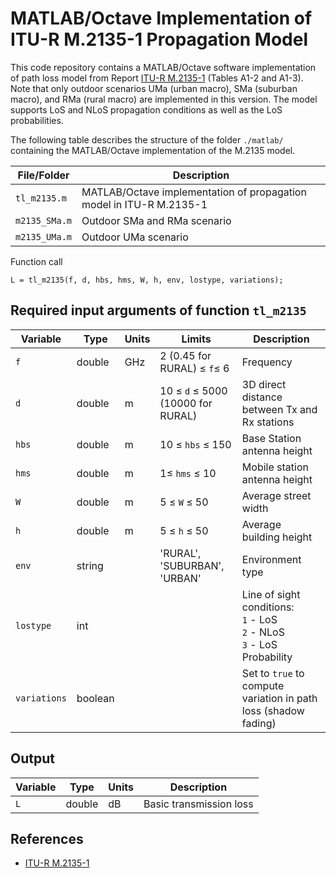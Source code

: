 # MATLAB/Octave Implementation of ITU-R M.2135-1 Propagation Model

This code repository contains a MATLAB/Octave software implementation of path loss model from Report [ITU-R M.2135-1](https://www.itu.int/dms_pub/itu-r/opb/rep/R-REP-M.2135-1-2009-PDF-E.pdf) (Tables A1-2 and A1-3).  Note that only outdoor scenarios UMa (urban macro), SMa (suburban macro), and RMa (rural macro) are implemented  in this version. The model supports LoS and NLoS propagation conditions as well as the LoS probabilities. 

The following table describes the structure of the folder `./matlab/` containing the MATLAB/Octave implementation of the M.2135 model.

| File/Folder               | Description                                                         |
|----------------------------|---------------------------------------------------------------------|
|`tl_m2135.m`                | MATLAB/Octave implementation of propagation model in ITU-R M.2135-1        |
|`m2135_SMa.m`          | Outdoor SMa and RMa scenario         |
|`m2135_UMa.m`          | Outdoor UMa scenario         |


Function call
~~~ 
L = tl_m2135(f, d, hbs, hms, W, h, env, lostype, variations);
~~~

## Required input arguments of function `tl_m2135`

| Variable          | Type   | Units | Limits       | Description  |
|-------------------|--------|-------|--------------|--------------|
| `f`               | double | GHz   | 2 (0.45 for RURAL) ≤ `f`≤ 6   | Frequency | 
| `d`               | double | m   | 10 ≤ `d` ≤ 5000 (10000 for RURAL)   | 3D direct distance between Tx and Rx stations  |
| `hbs`               | double | m   | 10 ≤ `hbs` ≤ 150  | Base Station antenna height |
| `hms`               | double | m   | 1≤ `hms` ≤ 10   | Mobile station antenna height |
| `W`               | double | m   |   5 ≤ `W` ≤ 50 | Average street width |
| `h`               | double | m   |  5 ≤ `h` ≤ 50  | Average building height |
| `env`      | string |    | 'RURAL', 'SUBURBAN', 'URBAN' | Environment type |
| `lostype`      | int |     |  | Line of sight conditions: <br>`1` - LoS <br> `2` - NLoS <br> `3` - LoS Probability |
| `variations`      | boolean |     |  | Set to `true` to compute variation in path loss (shadow fading)|


## Output ##

| Variable   | Type   | Units | Description |
|------------|--------|-------|-------------|
| `L`    | double | dB    | Basic transmission loss |



## References

* [ITU-R M.2135-1](https://www.itu.int/dms_pub/itu-r/opb/rep/R-REP-M.2135-1-2009-PDF-E.pdf)

